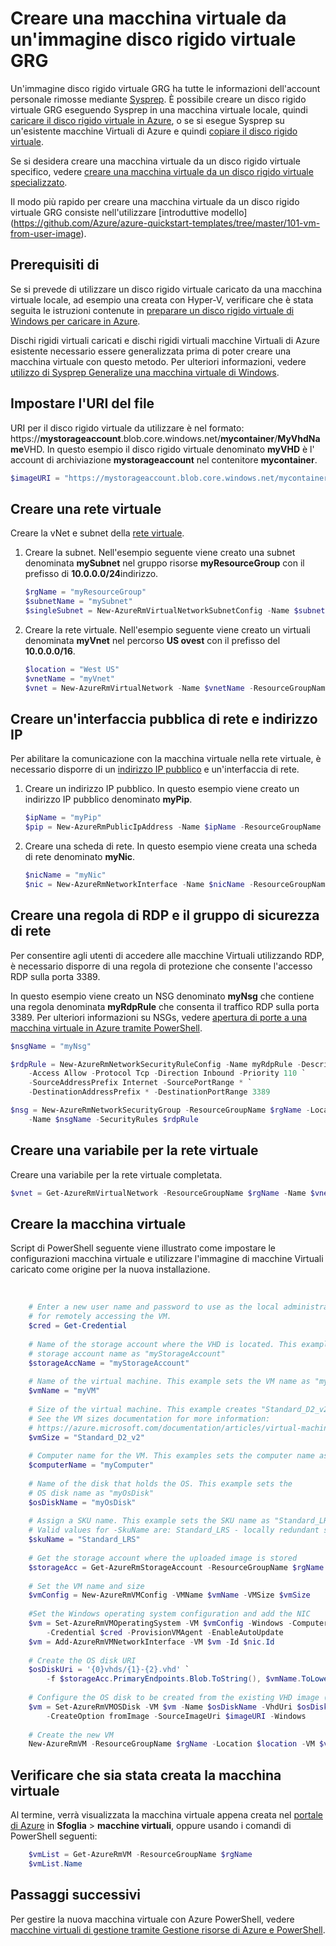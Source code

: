 <properties
    pageTitle="Creare macchine Virtuali da un disco rigido virtuale GRG | Microsoft Azure"
    description="Informazioni su come creare una macchina virtuale di Windows da un'immagine disco rigido virtuale GRG tramite PowerShell di Azure, nel modello di distribuzione Manager delle risorse."
    services="virtual-machines-windows"
    documentationCenter=""
    authors="cynthn"
    manager="timlt"
    editor=""
    tags="azure-resource-manager"/>

<tags
    ms.service="virtual-machines-windows"
    ms.workload="infrastructure-services"
    ms.tgt_pltfrm="vm-windows"
    ms.devlang="na"
    ms.topic="article"
    ms.date="10/10/2016"
    ms.author="cynthn"/>

# <a name="create-a-vm-from-a-generalized-vhd-image"></a>Creare una macchina virtuale da un'immagine disco rigido virtuale GRG

Un'immagine disco rigido virtuale GRG ha tutte le informazioni dell'account personale rimosse mediante [Sysprep](virtual-machines-windows-generalize-vhd.md). È possibile creare un disco rigido virtuale GRG eseguendo Sysprep in una macchina virtuale locale, quindi [caricare il disco rigido virtuale in Azure](virtual-machines-windows-upload-image.md), o se si esegue Sysprep su un'esistente macchine Virtuali di Azure e quindi [copiare il disco rigido virtuale](virtual-machines-windows-vhd-copy.md).

Se si desidera creare una macchina virtuale da un disco rigido virtuale specifico, vedere [creare una macchina virtuale da un disco rigido virtuale specializzato](virtual-machines-windows-create-vm-specialized.md).

Il modo più rapido per creare una macchina virtuale da un disco rigido virtuale GRG consiste nell'utilizzare [introduttive modello] (https://github.com/Azure/azure-quickstart-templates/tree/master/101-vm-from-user-image). 


## <a name="prerequisites"></a>Prerequisiti di

Se si prevede di utilizzare un disco rigido virtuale caricato da una macchina virtuale locale, ad esempio una creata con Hyper-V, verificare che è stata seguita le istruzioni contenute in [preparare un disco rigido virtuale di Windows per caricare in Azure](virtual-machines-windows-prepare-for-upload-vhd-image.md). 

Dischi rigidi virtuali caricati e dischi rigidi virtuali macchine Virtuali di Azure esistente necessario essere generalizzata prima di poter creare una macchina virtuale con questo metodo. Per ulteriori informazioni, vedere [utilizzo di Sysprep Generalize una macchina virtuale di Windows](virtual-machines-windows-generalize-vhd.md). 


## <a name="set-the-uri-of-the-vhd"></a>Impostare l'URI del file

URI per il disco rigido virtuale da utilizzare è nel formato: https://**mystorageaccount**.blob.core.windows.net/**mycontainer**/**MyVhdName**VHD. In questo esempio il disco rigido virtuale denominato **myVHD** è l' account di archiviazione **mystorageaccount** nel contenitore **mycontainer**.

```powershell
$imageURI = "https://mystorageaccount.blob.core.windows.net/mycontainer/myVhd.vhd"
```


## <a name="create-a-virtual-network"></a>Creare una rete virtuale

Creare la vNet e subnet della [rete virtuale](../virtual-network/virtual-networks-overview.md).


1. Creare la subnet. Nell'esempio seguente viene creato una subnet denominata **mySubnet** nel gruppo risorse **myResourceGroup** con il prefisso di **10.0.0.0/24**indirizzo.  

    ```powershell
    $rgName = "myResourceGroup"
    $subnetName = "mySubnet"
    $singleSubnet = New-AzureRmVirtualNetworkSubnetConfig -Name $subnetName -AddressPrefix 10.0.0.0/24
    ```
      
2. Creare la rete virtuale. Nell'esempio seguente viene creato un virtuali denominata **myVnet** nel percorso **US ovest** con il prefisso del **10.0.0.0/16**.  

    ```powershell
    $location = "West US"
    $vnetName = "myVnet"
    $vnet = New-AzureRmVirtualNetwork -Name $vnetName -ResourceGroupName $rgName -Location $location -AddressPrefix 10.0.0.0/16 -Subnet $singleSubnet
    ```    
            
## <a name="create-a-public-ip-address-and-network-interface"></a>Creare un'interfaccia pubblica di rete e indirizzo IP

Per abilitare la comunicazione con la macchina virtuale nella rete virtuale, è necessario disporre di un [indirizzo IP pubblico](../virtual-network/virtual-network-ip-addresses-overview-arm.md) e un'interfaccia di rete.

1. Creare un indirizzo IP pubblico. In questo esempio viene creato un indirizzo IP pubblico denominato **myPip**. 

    ```powershell
    $ipName = "myPip"
    $pip = New-AzureRmPublicIpAddress -Name $ipName -ResourceGroupName $rgName -Location $location -AllocationMethod Dynamic
    ```       

2. Creare una scheda di rete. In questo esempio viene creata una scheda di rete denominato **myNic**. 

    ```powershell
    $nicName = "myNic"
    $nic = New-AzureRmNetworkInterface -Name $nicName -ResourceGroupName $rgName -Location $location -SubnetId $vnet.Subnets[0].Id -PublicIpAddressId $pip.Id
    ```

## <a name="create-the-network-security-group-and-an-rdp-rule"></a>Creare una regola di RDP e il gruppo di sicurezza di rete

Per consentire agli utenti di accedere alle macchine Virtuali utilizzando RDP, è necessario disporre di una regola di protezione che consente l'accesso RDP sulla porta 3389. 

In questo esempio viene creato un NSG denominato **myNsg** che contiene una regola denominata **myRdpRule** che consenta il traffico RDP sulla porta 3389. Per ulteriori informazioni su NSGs, vedere [apertura di porte a una macchina virtuale in Azure tramite PowerShell](virtual-machines-windows-nsg-quickstart-powershell.md).

```powershell
$nsgName = "myNsg"

$rdpRule = New-AzureRmNetworkSecurityRuleConfig -Name myRdpRule -Description "Allow RDP" `
    -Access Allow -Protocol Tcp -Direction Inbound -Priority 110 `
    -SourceAddressPrefix Internet -SourcePortRange * `
    -DestinationAddressPrefix * -DestinationPortRange 3389

$nsg = New-AzureRmNetworkSecurityGroup -ResourceGroupName $rgName -Location $location `
    -Name $nsgName -SecurityRules $rdpRule
```


## <a name="create-a-variable-for-the-virtual-network"></a>Creare una variabile per la rete virtuale

Creare una variabile per la rete virtuale completata. 

```powershell
$vnet = Get-AzureRmVirtualNetwork -ResourceGroupName $rgName -Name $vnetName
```

## <a name="create-the-vm"></a>Creare la macchina virtuale

Script di PowerShell seguente viene illustrato come impostare le configurazioni macchina virtuale e utilizzare l'immagine di macchine Virtuali caricato come origine per la nuova installazione.

</br>


```powershell
    # Enter a new user name and password to use as the local administrator account 
    # for remotely accessing the VM.
    $cred = Get-Credential
    
    # Name of the storage account where the VHD is located. This example sets the 
    # storage account name as "myStorageAccount"
    $storageAccName = "myStorageAccount"
    
    # Name of the virtual machine. This example sets the VM name as "myVM".
    $vmName = "myVM"
    
    # Size of the virtual machine. This example creates "Standard_D2_v2" sized VM. 
    # See the VM sizes documentation for more information: 
    # https://azure.microsoft.com/documentation/articles/virtual-machines-windows-sizes/
    $vmSize = "Standard_D2_v2"
    
    # Computer name for the VM. This examples sets the computer name as "myComputer".
    $computerName = "myComputer"
    
    # Name of the disk that holds the OS. This example sets the 
    # OS disk name as "myOsDisk"
    $osDiskName = "myOsDisk"
    
    # Assign a SKU name. This example sets the SKU name as "Standard_LRS"
    # Valid values for -SkuName are: Standard_LRS - locally redundant storage, Standard_ZRS - zone redundant storage, Standard_GRS - geo redundant storage, Standard_RAGRS - read access geo redundant storage, Premium_LRS - premium locally redundant storage. 
    $skuName = "Standard_LRS"
    
    # Get the storage account where the uploaded image is stored
    $storageAcc = Get-AzureRmStorageAccount -ResourceGroupName $rgName -AccountName $storageAccName
    
    # Set the VM name and size
    $vmConfig = New-AzureRmVMConfig -VMName $vmName -VMSize $vmSize
    
    #Set the Windows operating system configuration and add the NIC
    $vm = Set-AzureRmVMOperatingSystem -VM $vmConfig -Windows -ComputerName $computerName `
        -Credential $cred -ProvisionVMAgent -EnableAutoUpdate
    $vm = Add-AzureRmVMNetworkInterface -VM $vm -Id $nic.Id
    
    # Create the OS disk URI
    $osDiskUri = '{0}vhds/{1}-{2}.vhd' `
        -f $storageAcc.PrimaryEndpoints.Blob.ToString(), $vmName.ToLower(), $osDiskName
    
    # Configure the OS disk to be created from the existing VHD image (-CreateOption fromImage).
    $vm = Set-AzureRmVMOSDisk -VM $vm -Name $osDiskName -VhdUri $osDiskUri `
        -CreateOption fromImage -SourceImageUri $imageURI -Windows
    
    # Create the new VM
    New-AzureRmVM -ResourceGroupName $rgName -Location $location -VM $vm
```

## <a name="verify-that-the-vm-was-created"></a>Verificare che sia stata creata la macchina virtuale 

Al termine, verrà visualizzata la macchina virtuale appena creata nel [portale di Azure](https://portal.azure.com) in **Sfoglia** > **macchine virtuali**, oppure usando i comandi di PowerShell seguenti:

```powershell
    $vmList = Get-AzureRmVM -ResourceGroupName $rgName
    $vmList.Name
```

## <a name="next-steps"></a>Passaggi successivi

Per gestire la nuova macchina virtuale con Azure PowerShell, vedere [macchine virtuali di gestione tramite Gestione risorse di Azure e PowerShell](virtual-machines-windows-ps-manage.md).


